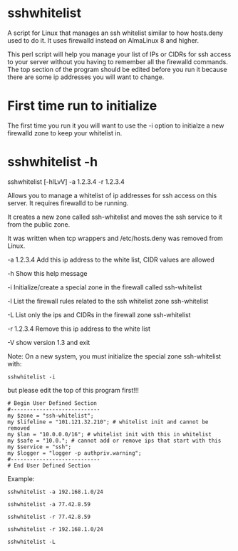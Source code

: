 # sshwhitelist
A script for Linux that manages an ssh whitelist similar to how hosts.deny used to do it. It uses firewalld instead on AlmaLinux 8 and higher.

This perl script will help you manage your list of IPs or CIDRs for ssh access to your server without you having to remember all the firewalld commands.
The top section of the program should be edited before you run it because there are some ip addresses you will want to change.

# First time run to initialize
The first time you run it you will want to use the -i option to initialze a new firewalld zone to keep your whitelist in.


# sshwhitelist -h
  sshwhitelist [-hlLvV] -a 1.2.3.4 -r 1.2.3.4

  Allows you to manage a whitelist of ip addresses for ssh access on this server.
  It requires firewalld to be running. 

  It creates a new zone called ssh-whitelist and moves the ssh service to it from the public zone.

  It was written when tcp wrappers and /etc/hosts.deny was removed from Linux.

  -a 1.2.3.4   Add this ip address to the white list, CIDR values are allowed
  
  -h           Show this help message
  
  -i           Initialize/create a special zone in the firewall called ssh-whitelist
  
  -l           List the firewall rules related to the ssh whitelist zone ssh-whitelist
  
  -L           List only the ips and CIDRs in the firewall zone ssh-whitelist
  
  -r 1.2.3.4   Remove this ip address to the white list
  
  -V           show version 1.3 and exit

  Note: On a new system, you must initialize the special zone ssh-whitelist with:

    sshwhitelist -i

  but please edit the top of this program first!!!

```
# Begin User Defined Section
#----------------------------
my $zone = "ssh-whitelist";
my $lifeline = "101.121.32.210"; # whitelist init and cannot be removed
my $lan = "10.0.0.0/16"; # whitelist init with this in whitelist
my $safe = "10.0."; # cannot add or remove ips that start with this
my $service = "ssh";
my $logger = "logger -p authpriv.warning";
#----------------------------
# End User Defined Section
```

Example:

    sshwhitelist -a 192.168.1.0/24
    
    sshwhitelist -a 77.42.8.59
    
    sshwhitelist -r 77.42.8.59
    
    sshwhitelist -r 192.168.1.0/24

    sshwhitelist -L
